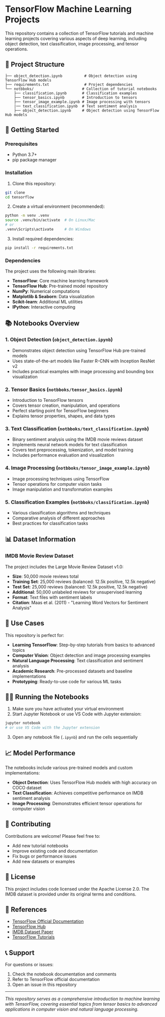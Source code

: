# TensorFlow Machine Learning Projects

This repository contains a collection of TensorFlow tutorials and machine learning projects covering various aspects of deep learning, including object detection, text classification, image processing, and tensor operations.

## 📁 Project Structure

```
├── object_detection.ipynb          # Object detection using TensorFlow Hub models
├── requirements.txt                # Project dependencies
└── notbboks/                      # Collection of tutorial notebooks
    ├── classification.ipynb       # Classification examples
    ├── tensor_basics.ipynb        # Introduction to tensors
    ├── tensor_image_example.ipynb # Image processing with tensors
    |── text_classification.ipynb  # Text sentiment analysis
    ├── object_detection.ipynb     # Object detection using TensorFlow Hub models
```

## 🚀 Getting Started

### Prerequisites

- Python 3.7+
- pip package manager

### Installation

1. Clone this repository:
```bash
git clone 
cd tensorflow
```

2. Create a virtual environment (recommended):
```bash
python -m venv .venv
source .venv/bin/activate  # On Linux/Mac
# or
.venv\Scripts\activate     # On Windows
```

3. Install required dependencies:
```bash
pip install -r requirements.txt
```

### Dependencies

The project uses the following main libraries:
- **TensorFlow**: Core machine learning framework
- **TensorFlow Hub**: Pre-trained model repository
- **NumPy**: Numerical computations
- **Matplotlib & Seaborn**: Data visualization
- **Scikit-learn**: Additional ML utilities
- **IPython**: Interactive computing

## 📚 Notebooks Overview

### 1. Object Detection (`object_detection.ipynb`)
- Demonstrates object detection using TensorFlow Hub pre-trained models
- Uses state-of-the-art models like Faster R-CNN with Inception ResNet v2
- Includes practical examples with image processing and bounding box visualization

### 2. Tensor Basics (`notbboks/tensor_basics.ipynb`)
- Introduction to TensorFlow tensors
- Covers tensor creation, manipulation, and operations
- Perfect starting point for TensorFlow beginners
- Explains tensor properties, shapes, and data types

### 3. Text Classification (`notbboks/text_classification.ipynb`)
- Binary sentiment analysis using the IMDB movie reviews dataset
- Implements neural network models for text classification
- Covers text preprocessing, tokenization, and model training
- Includes performance evaluation and visualization

### 4. Image Processing (`notbboks/tensor_image_example.ipynb`)
- Image processing techniques using TensorFlow
- Tensor operations for computer vision tasks
- Image manipulation and transformation examples

### 5. Classification Examples (`notbboks/classification.ipynb`)
- Various classification algorithms and techniques
- Comparative analysis of different approaches
- Best practices for classification tasks

## 📊 Dataset Information

### IMDB Movie Review Dataset
The project includes the Large Movie Review Dataset v1.0:
- **Size**: 50,000 movie reviews total
- **Training Set**: 25,000 reviews (balanced: 12.5k positive, 12.5k negative)
- **Test Set**: 25,000 reviews (balanced: 12.5k positive, 12.5k negative)
- **Additional**: 50,000 unlabeled reviews for unsupervised learning
- **Format**: Text files with sentiment labels
- **Citation**: Maas et al. (2011) - "Learning Word Vectors for Sentiment Analysis"

## 🎯 Use Cases

This repository is perfect for:
- **Learning TensorFlow**: Step-by-step tutorials from basics to advanced topics
- **Computer Vision**: Object detection and image processing examples
- **Natural Language Processing**: Text classification and sentiment analysis
- **Academic Research**: Pre-processed datasets and baseline implementations
- **Prototyping**: Ready-to-use code for various ML tasks

## 🏃‍♂️ Running the Notebooks

1. Make sure you have activated your virtual environment
2. Start Jupyter Notebook or use VS Code with Jupyter extension:
```bash
jupyter notebook
# or use VS Code with the Jupyter extension
```
3. Open any notebook file (`.ipynb`) and run the cells sequentially

## 📈 Model Performance

The notebooks include various pre-trained models and custom implementations:
- **Object Detection**: Uses TensorFlow Hub models with high accuracy on COCO dataset
- **Text Classification**: Achieves competitive performance on IMDB sentiment analysis
- **Image Processing**: Demonstrates efficient tensor operations for computer vision

## 🤝 Contributing

Contributions are welcome! Please feel free to:
- Add new tutorial notebooks
- Improve existing code and documentation
- Fix bugs or performance issues
- Add new datasets or examples

## 📄 License

This project includes code licensed under the Apache License 2.0. The IMDB dataset is provided under its original terms and conditions.

## 🔗 References

- [TensorFlow Official Documentation](https://www.tensorflow.org/)
- [TensorFlow Hub](https://tfhub.dev/)
- [IMDB Dataset Paper](http://www.aclweb.org/anthology/P11-1015)
- [TensorFlow Tutorials](https://www.tensorflow.org/tutorials)

## 📞 Support

For questions or issues:
1. Check the notebook documentation and comments
2. Refer to TensorFlow official documentation
3. Open an issue in this repository

---

*This repository serves as a comprehensive introduction to machine learning with TensorFlow, covering essential topics from tensor basics to advanced applications in computer vision and natural language processing.*

